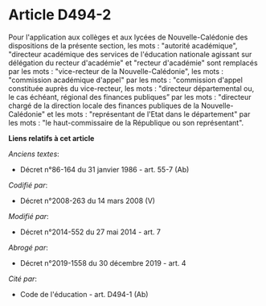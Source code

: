 # Article D494-2

Pour l'application aux collèges et aux lycées de Nouvelle-Calédonie des dispositions de la présente section, les mots :
"autorité académique", "directeur académique des services de l'éducation nationale agissant sur délégation du recteur
d'académie" et "recteur d'académie" sont remplacés par les mots : "vice-recteur de la Nouvelle-Calédonie", les mots :
"commission académique d'appel" par les mots : "commission d'appel constituée    auprès du vice-recteur, les mots :
"directeur départemental ou, le cas échéant, régional des finances publiques” par les mots : "directeur chargé de la
direction locale des finances publiques de la Nouvelle-Calédonie" et les mots : "représentant de l'Etat dans le département"
par les mots : "le haut-commissaire de la République ou son représentant".

**Liens relatifs à cet article**

_Anciens textes_:

  - Décret n°86-164 du 31 janvier 1986 - art. 55-7 (Ab)

_Codifié par_:

  - Décret n°2008-263 du 14 mars 2008 (V)

_Modifié par_:

  - Décret n°2014-552 du 27 mai 2014 - art. 7

_Abrogé par_:

  - Décret n°2019-1558 du 30 décembre 2019 - art. 4

_Cité par_:

  - Code de l'éducation - art. D494-1 (Ab)
